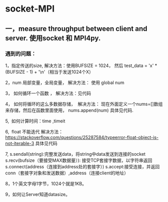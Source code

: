 # socket-MPI


## 一，measure throughput between client and server. 使用socket 和 MPI4py.
### 遇到的问题：
1，指定传送的size, 解决方法：使用BUFSIZE = 1024， 然后 test_data = 'x' * (BUFSIZE - 1) + '\n'（相当于发送1024个X）

2，num 局部变量，全局变量， 解决方法： 使用 global num

3， 如何循环一个函数 ， 解决方法：见代码

4， 如何将循环的这么多数据存储，  解决方法： 现在外面定义一个nums=[]数组来存储，然后在函数里面使用， nums.append(num)  具体见代码.

5,  如何计算时间：time ,timeit

6,  float 不能迭代 解决方法：https://stackoverflow.com/questions/25287584/typeerror-float-object-is-not-iterable-3 具体见代码

7, s.sendall(string):完整发送data，将string中data发送到连接的socket
   s.recv(bufsize（要接受MAX数据量）): 接受TCP套接字数据，以字符串返回
   s.connect(address（连接到address处的套接字）)
   s.accept:接受连接，并返回conn（套接字对象和发送数据）,address（连接client的地址）

8，1个英文字母1字节，1024个就是1KB。

9，如何让Server知道datasize。


